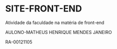 # SITE-FRONT-END
Atividade da faculdade na matéria de front-end

AULONO-MATHEUS HENRIQUE MENDES JANEIRO

RA-00121105
